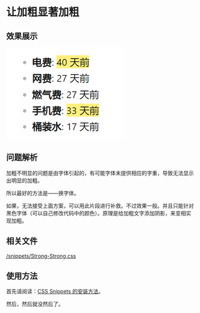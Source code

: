 # 让加粗显著加粗

## 效果展示

![Strong-Strong](assets/img/Strong-Strong/IMG-Strong-Strong-20240714124636358.png)

## 问题解析

加粗不明显的问题是由字体引起的，有可能字体未提供相应的字重，导致无法显示出明显的加粗。

所以最好的方法是——换字体。

如果，无法接受上面方案，可以用此片段进行补救。不过效果一般。并且只能针对黑色字体（可以自己修改代码中的颜色）。原理是给加粗文字添加阴影，来变相实现加粗。

## 相关文件

[/snippets/Strong-Strong.css](assets/img/Strong-Strong/IMG-Strong-Strong-20240714124636525.css)

## 使用方法

首先请阅读：[CSS Snippets 的安装方法](../Usages/Install-CSS-Snippets.md)。

然后，然后就没然后了。